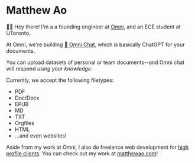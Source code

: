 # Matthew Ao
👋🏼 Hey there! I'm a a founding engineer at [Omni](https://omnilabs.ai/), and an ECE student at UToronto.

At Omni, we're building [💬 Omni Chat](https://omnilabs.ai/chat), which is basically ChatGPT for your documents. 

You can upload datasets of personal or team documents--and Omni chat will respond *using your knowledge.* 

Currently, we accept the following filetypes:

- PDF
- Doc/Docx
- EPUB
- MD
- TXT
- Orgfiles
- HTML
- ...and even websites!

Aside from my work at Omni, I also do freelance web development for [high profile clients](https://bruceliu.matthewao.com). You can check out my work at [matthewao.com](https://matthewao.com)!
